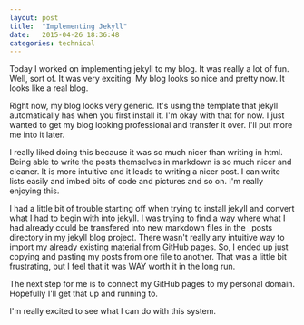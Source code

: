 ```yaml
---
layout: post
title:  "Implementing Jekyll"
date:   2015-04-26 18:36:48
categories: technical
---
```


Today I worked on implementing jekyll to my blog. It was really a lot of fun. Well, sort of. It was very exciting. My blog looks so nice and pretty now. It looks like a real blog.

Right now, my blog looks very generic. It's using the template that jekyll automatically has when you first install it. I'm okay with that for now. I just wanted to get my blog looking professional and transfer it over. I'll put more me into it later.

I really liked doing this because it was so much nicer than writing in html. Being able to write the posts themselves in markdown is so much nicer and cleaner. It is more intuitive and it leads to writing a nicer post. I can write lists easily and imbed bits of code and pictures and so on. I'm really enjoying this.

I had a little bit of trouble starting off when trying to install jekyll and convert what I had to begin with into jekyll. I was trying to find a way where what I had already could be transfered into new markdown files in the _posts directory in my jekyll blog project. There wasn't really any intuitive way to import my already existing material from GitHub pages. So, I ended up just copying and pasting my posts from one file to another. That was a little bit frustrating, but I feel that it was WAY worth it in the long run.

The next step for me is to connect my GitHub pages to my personal domain. Hopefully I'll get that up and running to.

I'm really excited to see what I can do with this system.